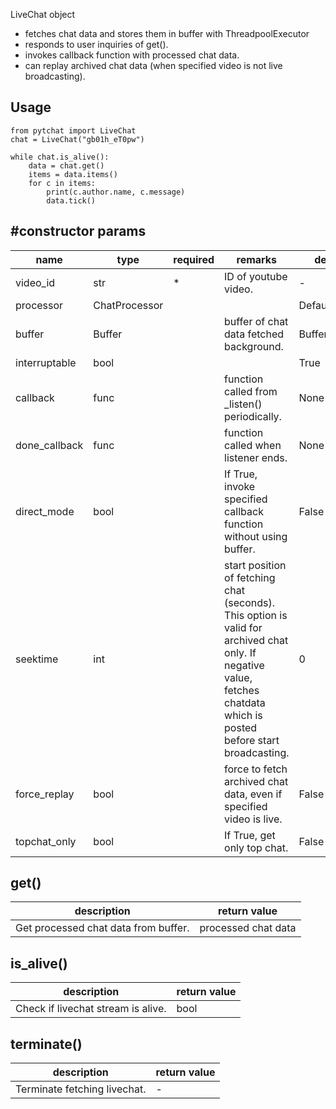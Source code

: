 LiveChat object 
+ fetches chat data and stores them in buffer with ThreadpoolExecutor
+ responds to user inquiries of get().
+ invokes callback function with processed chat data.
+ can replay archived chat data (when specified  video is not live broadcasting).
## Usage
```
from pytchat import LiveChat
chat = LiveChat("gb01h_eT0pw")

while chat.is_alive():
    data = chat.get()
    items = data.items()
    for c in items:
        print(c.author.name, c.message)
        data.tick()
```
## #constructor params

name|type|required|remarks|default value
---|---|---|---|---
video_id|str|*|ID of youtube video.|-
processor|ChatProcessor|||DefaultProcessor
buffer|Buffer||buffer of chat data fetched background.|Buffer(maxsize=20)
interruptable|bool|||True
callback|func||function called from _listen() periodically.|None
done_callback|func||function called when listener ends.|None
direct_mode|bool| |If True, invoke specified callback function without using buffer.|False
seektime|int| |start position of fetching chat (seconds). This option is valid for archived chat only. If negative value, fetches chatdata which is posted before start broadcasting.|0
force_replay|bool| |force to fetch archived chat data, even if specified video is live.|False
topchat_only|bool| |If True, get only top chat.|False
## get()
description|return value
---|---
Get processed chat data from buffer.|processed chat data

## is_alive()
description|return value
---|---
Check if livechat stream is alive.|bool

## terminate()
description|return value
---|---
Terminate fetching livechat.|-

